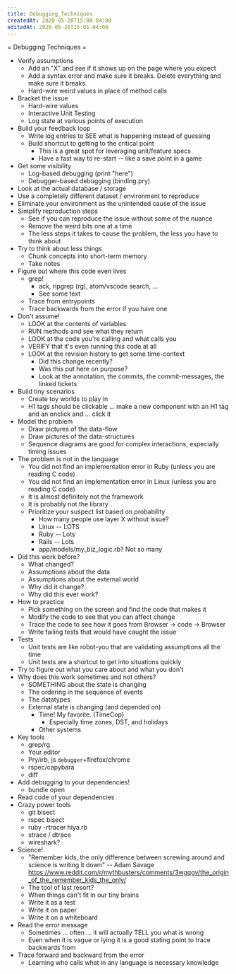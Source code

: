 ```yaml
---
title: Debugging_Techniques
createdAt: 2020-05-20T15:00-04:00
editedAt: 2020-05-20T15:01-04:00
---
```


= Debugging Techniques =

* Verify assumptions
  * Add an "X" and see if it shows up on the page where you expect
  * Add a syntax error and make sure it breaks. Delete everything and make sure it breaks.
  * Hard-wire weird values in place of method calls
* Bracket the issue
  * Hard-wire values
  * Interactive Unit Testing
  * Log state at various points of execution
* Build your feedback loop
  * Write log entries to SEE what is happening instead of guessing
  * Build shortcut to getting to the critical point
    * This is a great spot for leveraging unit/feature specs
    * Have a fast way to re-start -- like a save point in a game
* Get some visibility
  * Log-based debugging (print "here")
  * Debugger-based debugging (binding.pry)
* Look at the actual database / storage
* Use a completely different dataset / environment to reproduce
* Eliminate your environment as the unintended cause of the issue
* Simplify reproduction steps
  * See if you can reproduce the issue without some of the nuance
  * Remove the weird bits one at a time
  * The less steps it takes to cause the problem, the less you have to think about
* Try to think about less things
  * Chunk concepts into short-term memory
  * Take notes
* Figure out where this code even lives
  * grep!
    * ack, ripgrep (rg), atom/vscode search, ...
    * See some text
  * Trace from entrypoints
  * Trace backwards from the error if you have one
* Don't assume!
  * LOOK at the contents of variables
  * RUN methods and see what they return
  * LOOK at the code you're calling and what calls you
  * VERIFY that it's even running this code at all
  * LOOK at the revision history to get some time-context
    * Did this change recently?
    * Was this put here on purpose?
    * Look at the annotation, the commits, the commit-messages, the linked tickets
* Build tiny scenarios
  * Create toy worlds to play in
  * H1 tags should be clickable ... make a new component with an H1 tag and an onclick and ... click it
* Model the problem
  * Draw pictures of the data-flow
  * Draw pictures of the data-structures
  * Sequence diagrams are good for complex interactions, especially timing issues
* The problem is not in the language
  * You did not find an implementation error in Ruby (unless you are reading C code)
  * You did not find an implementation error in Linux (unless you are reading C code)
  * It is almost definitely not the framework
  * It is probably not the library
  * Prioritize your suspect list based on probability
    * How many people use layer X without issue?
    * Linux -- LOTS
    * Ruby -- Lots
    * Rails -- Lots
    * app/models/my_biz_logic.rb? Not so many
* Did this work before?
  * What changed?
  * Assumptions about the data
  * Assumptions about the external world
  * Why did it change?
  * Why did this ever work?
* How to practice
  * Pick something on the screen and find the code that makes it
  * Modify the code to see that you can affect change
  * Trace the code to see how it goes from Browser -> code -> Browser
  * Write failing tests that would have caught the issue
* Tests
  * Unit tests are like robot-you that are validating assumptions all the time
  * Unit tests are a shortcut to get into situations quickly
* Try to figure out what you care about and what you don't
* Why does this work sometimes and not others?
  * SOMETHING about the state is changing
  * The ordering in the sequence of events
  * The datatypes
  * External state is changing (and depended on)
    * Time! My favorite. (TimeCop)
      * Especially time zones, DST, and holidays
    * Other systems
* Key tools
  * grep/rg
  * Your editor
  * Pry/irb, js `debugger`+firefox/chrome
  * rspec/capybara
  * diff
* Add debugging to your dependencies!
  * bundle open
* Read code of your dependencies
* Crazy power tools
  * git bisect
  * rspec bisect
  * ruby -rtracer hiya.rb
  * strace / dtrace
  * wireshark?
* Science!
  * "Remember kids, the only difference between screwing around and science is writing it down" -- Adam Savage
    https://www.reddit.com/r/mythbusters/comments/3wgqgv/the_origin_of_the_remember_kids_the_only/
  * The tool of last resort?
  * When things can't fit in our tiny brains
  * Write it as a test
  * Write it on paper
  * Write it on a whiteboard
* Read the error message
  * Sometimes ... often ... it will actually TELL you what is wrong
  * Even when it is vague or lying it is a good stating point to trace backwards from
* Trace forward and backward from the error
  * Learning who calls what in any language is necessary knowledge

